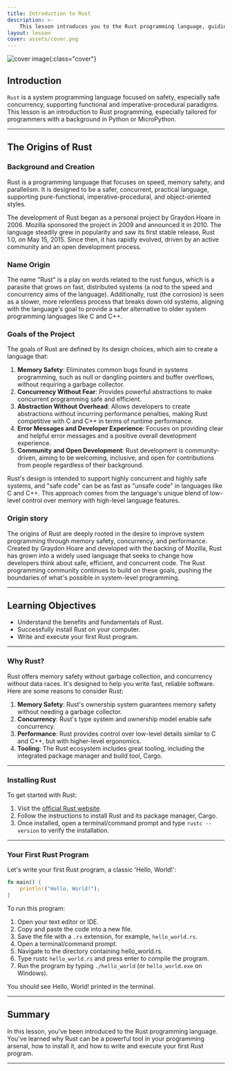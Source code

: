 ```yaml
---
title: Introduction to Rust
description: >-
    This lesson introduces you to the Rust programming language, guiding you through installation and your first Rust program.
layout: lesson
cover: assets/cover.png
---
```


![cover image]({{page.cover}}){:class="cover"}

## Introduction

`Rust` is a system programming language focused on safety, especially safe concurrency, supporting functional and imperative-procedural paradigms. This lesson is an introduction to Rust programming, especially tailored for programmers with a background in Python or MicroPython.

---

## The Origins of Rust

### Background and Creation

Rust is a programming language that focuses on speed, memory safety, and parallelism. It is designed to be a safer, concurrent, practical language, supporting pure-functional, imperative-procedural, and object-oriented styles.

The development of Rust began as a personal project by Graydon Hoare in 2006. Mozilla sponsored the project in 2009 and announced it in 2010. The language steadily grew in popularity and saw its first stable release, Rust 1.0, on May 15, 2015. Since then, it has rapidly evolved, driven by an active community and an open development process.

### Name Origin

The name "Rust" is a play on words related to the rust fungus, which is a parasite that grows on fast, distributed systems (a nod to the speed and concurrency aims of the language). Additionally, rust (the corrosion) is seen as a slower, more relentless process that breaks down old systems, aligning with the language's goal to provide a safer alternative to older system programming languages like C and C++.

### Goals of the Project

The goals of Rust are defined by its design choices, which aim to create a language that:

1. **Memory Safety**: Eliminates common bugs found in systems programming, such as null or dangling pointers and buffer overflows, without requiring a garbage collector.
2. **Concurrency Without Fear**: Provides powerful abstractions to make concurrent programming safe and efficient.
3. **Abstraction Without Overhead**: Allows developers to create abstractions without incurring performance penalties, making Rust competitive with C and C++ in terms of runtime performance.
4. **Error Messages and Developer Experience**: Focuses on providing clear and helpful error messages and a positive overall development experience.
5. **Community and Open Development**: Rust development is community-driven, aiming to be welcoming, inclusive, and open for contributions from people regardless of their background.

Rust's design is intended to support highly concurrent and highly safe systems, and "safe code" can be as fast as "unsafe code" in languages like C and C++. This approach comes from the language's unique blend of low-level control over memory with high-level language features.

### Origin story

The origins of Rust are deeply rooted in the desire to improve system programming through memory safety, concurrency, and performance. Created by Graydon Hoare and developed with the backing of Mozilla, Rust has grown into a widely used language that seeks to change how developers think about safe, efficient, and concurrent code. The Rust programming community continues to build on these goals, pushing the boundaries of what's possible in system-level programming.

---

## Learning Objectives

- Understand the benefits and fundamentals of Rust.
- Successfully install Rust on your computer.
- Write and execute your first Rust program.

---

### Why Rust?

Rust offers memory safety without garbage collection, and concurrency without data races. It's designed to help you write fast, reliable software. Here are some reasons to consider Rust:

1. **Memory Safety**: Rust's ownership system guarantees memory safety without needing a garbage collector.
1. **Concurrency**: Rust's type system and ownership model enable safe concurrency.
1. **Performance**: Rust provides control over low-level details similar to C and C++, but with higher-level ergonomics.
1. **Tooling**: The Rust ecosystem includes great tooling, including the integrated package manager and build tool, Cargo.

---

### Installing Rust

To get started with Rust:

1. Visit the [official Rust website](https://www.rust-lang.org/learn/get-started).
1. Follow the instructions to install Rust and its package manager, Cargo.
1. Once installed, open a terminal/command prompt and type `rustc --version` to verify the installation.

---

### Your First Rust Program

Let's write your first Rust program, a classic 'Hello, World!':

```rust
fn main() {
    println!("Hello, World!");
}
```

To run this program:

1. Open your text editor or IDE.
1. Copy and paste the code into a new file.
1. Save the file with a `.rs` extension, for example, `hello_world.rs`.
1. Open a terminal/command prompt.
1. Navigate to the directory containing hello_world.rs.
1. Type rustc `hello_world.rs` and press enter to compile the program.
1. Run the program by typing `./hello_world` (or `hello_world.exe` on Windows).

You should see Hello, World! printed in the terminal.

---

## Summary

In this lesson, you've been introduced to the Rust programming language. You've learned why Rust can be a powerful tool in your programming arsenal, how to install it, and how to write and execute your first Rust program.

---
